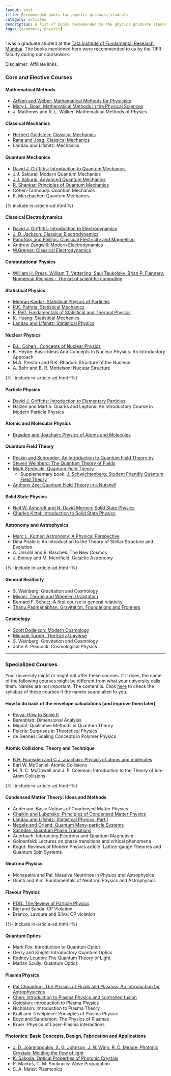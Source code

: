 ```yaml
---
layout: post
title: Recommended books for physics graduate students
category: articles
description: A list of books recommended to the physics graduate students.
tags: [academia, physics]
---
```


I was a graduate student at the [Tata Institute of Fundamental Research, Mumbai](http://main.tifr.res.in). The books mentioned here were recommended to us by the TIFR faculty during our coursework.

Disclaimer: Affiliate links.

### Core and Elective Courses

#### Mathematical Methods
*   [Arfken and Weber: Mathematical Methods for Physicists](https://www.amazon.in/gp/product/9381269556/ref=as_li_qf_asin_il_tl?ie=UTF8&tag=dyfrad-21&creative=24630&linkCode=as2&creativeASIN=9381269556&linkId=6d9c1d0c82e83f0c4a988d7a5ef514c1)
*   [Mary L. Boas: Mathematical Methods in the Physical Sciences](https://www.amazon.in/gp/product/0471198269/ref=as_li_qf_asin_il_tl?ie=UTF8&tag=dyfrad-21&creative=24630&linkCode=as2&creativeASIN=0471198269&linkId=cc1edf7f60255f97ed282b469435e340)
*   J. Matthews and R. L. Walker: Mathematical Methods of Physics

#### Classical Mechanics
*   [Herbert Goldstein: Classical Mechanics](https://www.amazon.in/gp/product/8131758915/ref=as_li_qf_asin_il_tl?ie=UTF8&tag=dyfrad-21&creative=24630&linkCode=as2&creativeASIN=8131758915&linkId=47c841f2ae1fc7db96d9976e6dd7b4f6)
*   [Rana and Joag: Classical Mechanics](https://www.amazon.in/gp/product/0074603159/ref=as_li_qf_asin_il_tl?ie=UTF8&tag=dyfrad-21&creative=24630&linkCode=as2&creativeASIN=0074603159&linkId=55f9fc8146ec809edc286106aae048be)
*   Landau and Lifshitz: Mechanics

#### Quantum Mechanics
*   [David J. Griffiths: Introduction to Quantum Mechanics](https://www.amazon.in/gp/product/9332542899/ref=as_li_qf_asin_il_tl?ie=UTF8&tag=dyfrad-21&creative=24630&linkCode=as2&creativeASIN=9332542899&linkId=b153515fbaef90bbcebcdf2816ec72ee)
*   J.J. Sakurai: Modern Quantum Mechanics
*   [J.J. Sakurai: Advanced Quantum Mechanics](https://www.amazon.in/gp/product/8177589164/ref=as_li_qf_asin_il_tl?ie=UTF8&tag=dyfrad-21&creative=24630&linkCode=as2&creativeASIN=8177589164&linkId=1d5553f1f56a495dc845146a830fbab7)
*   [R. Shankar: Principles of Quantum Mechanics](https://www.amazon.in/gp/product/B000SEIXA2/ref=as_li_qf_asin_il_tl?ie=UTF8&tag=dyfrad-21&creative=24630&linkCode=as2&creativeASIN=B000SEIXA2&linkId=7d76a3e4f24d35baa5ea83b755d681a3)
*   Cohen-Tannoudji: Quantum Mechanics
*   E. Merzbacher: Quantum Mechanics

{% include in-article-ad.html %}

#### Classical Electrodynamics
*   [David J. Griffiths: Introduction to Electrodynamics](https://www.amazon.in/gp/product/9332550441/ref=as_li_qf_asin_il_tl?ie=UTF8&tag=dyfrad-21&creative=24630&linkCode=as2&creativeASIN=9332550441&linkId=c88ec6aef8f88caee66bacfa40125f21)
*   [J. D. Jackson: Classical Electrodynamics](https://www.amazon.in/gp/product/B00BG6VBEQ/ref=as_li_qf_asin_il_tl?ie=UTF8&tag=dyfrad-21&creative=24630&linkCode=as2&creativeASIN=B00BG6VBEQ&linkId=46224beda385d213eeb9c5d44752f349)
*   [Panofsky and Phillips: Classical Electricity and Magnetism](https://www.amazon.in/gp/product/0486447065/ref=as_li_qf_asin_il_tl?ie=UTF8&tag=dyfrad-21&creative=24630&linkCode=as2&creativeASIN=0486447065&linkId=2ff5406ee1bcaf7a9a286ccda0cc812b)
*   [Andrew Zangwill: Modern Electrodynamics](https://www.amazon.in/gp/product/0521896975/ref=as_li_qf_asin_il_tl?ie=UTF8&tag=dyfrad-21&creative=24630&linkCode=as2&creativeASIN=0521896975&linkId=1dcb5ee164562fc0d65281f27c4a0542)
*   [W.Greiner: Classical Electrodynamics](https://www.amazon.in/gp/product/8181284577/ref=as_li_qf_asin_il_tl?ie=UTF8&tag=dyfrad-21&creative=24630&linkCode=as2&creativeASIN=8181284577&linkId=92ed24a51bbd084722432558ece285d3)

#### Computational Physics
*   [William H. Press, William T. Vetterling, Saul Teukolsky, Brian P. Flannery: Numerical Recipies - The art of scientific computing](https://www.amazon.in/gp/product/0521880688/ref=as_li_qf_asin_il_tl?ie=UTF8&tag=dyfrad-21&creative=24630&linkCode=as2&creativeASIN=0521880688&linkId=735be97c5fa133727621c0a27b2c31c2)

#### Statistical Physics
*   [Mehran Kardar: Statistical Physics of Particles](https://www.amazon.in/gp/product/1108448232/ref=as_li_qf_asin_il_tl?ie=UTF8&tag=dyfrad-21&creative=24630&linkCode=as2&creativeASIN=1108448232&linkId=7e60c1cd198942b8b1ff4266f4cc2618)
*   [R.K. Pathria: Statistical Mechanics](https://www.amazon.in/gp/product/9380931891/ref=as_li_qf_asin_il_tl?ie=UTF8&tag=dyfrad-21&creative=24630&linkCode=as2&creativeASIN=9380931891&linkId=181b1330c80bd9ba8f08aa60c93573ab)
*   [F. Reif: Fundamentals of Statistical and Thermal Physics](https://www.amazon.in/gp/product/1577666127/ref=as_li_qf_asin_il_tl?ie=UTF8&tag=dyfrad-21&creative=24630&linkCode=as2&creativeASIN=1577666127&linkId=ff2b49182e7ec710e67c35a0fc20ed61)
*   [K. Huang: Statistical Mechanics](https://www.amazon.in/gp/product/1138031984/ref=as_li_qf_asin_il_tl?ie=UTF8&tag=dyfrad-21&creative=24630&linkCode=as2&creativeASIN=1138031984&linkId=2fe9863f5bdcb0d0e8e897022f3f495e)
*   [Landau and Lifshitz: Statistical Physics](https://www.amazon.in/gp/product/8181477944/ref=as_li_qf_asin_il_tl?ie=UTF8&tag=dyfrad-21&creative=24630&linkCode=as2&creativeASIN=8181477944&linkId=2473963e1e8b00593baecc42472633b2)

#### Nuclear Physics
*   [B.L. Cohen : Concepts of Nuclear Physics](https://www.amazon.in/gp/product/0070992495/ref=as_li_qf_asin_il_tl?ie=UTF8&tag=dyfrad-21&creative=24630&linkCode=as2&creativeASIN=0070992495&linkId=524bb74741afd7ee660e2418c9a7d943)
*   K. Heyde: Basic Ideas And Concepts In Nuclear Physics: An Introductory Approach
*   M.A. Preston and R.K. Bhaduri: Structure of the Nucleus
*   A. Bohr and B. R. Mottelson: Nuclear Structure

{%- include in-article-ad.html -%}

#### Particle Physics
*   [David J. Griffiths: Introduction to Elementary Particles](https://www.amazon.in/gp/product/3527406018/ref=as_li_qf_asin_il_tl?ie=UTF8&tag=dyfrad-21&creative=24630&linkCode=as2&creativeASIN=3527406018&linkId=12fcb8645c3bb18beafcea690a55d009)
*   Halzen and Martin: Quarks and Leptons: An Introductory Course in Modern Particle Physics

#### Atomic and Molecular Physics
*   [Brasden and Joachain: Physics of Atoms and Molecules](https://www.amazon.in/gp/product/8177582798/ref=as_li_qf_asin_il_tl?ie=UTF8&tag=dyfrad-21&creative=24630&linkCode=as2&creativeASIN=8177582798&linkId=c4bbd7745567aad49427b6acf99940a4)

#### Quantum Field Theory
*   [Peskin and Schroeder: An Introduction to Quantum Field Theory by](https://www.amazon.in/gp/product/113832924X/ref=as_li_qf_asin_il_tl?ie=UTF8&tag=dyfrad-21&creative=24630&linkCode=as2&creativeASIN=113832924X&linkId=27e3eb6777fdbef3ce5d52c752f4e534)
*   [Steven Weinberg: The Quantum Theory of Fields](https://www.amazon.in/gp/product/0521769477/ref=as_li_qf_asin_il_tl?ie=UTF8&tag=dyfrad-21&creative=24630&linkCode=as2&creativeASIN=0521769477&linkId=76d78fc7598056fe43137555ec19d4af)
*   [Mark Srednicki: Quantum Field Theory](https://www.amazon.in/gp/product/0521864496/ref=as_li_qf_asin_il_tl?ie=UTF8&tag=dyfrad-21&creative=24630&linkCode=as2&creativeASIN=0521864496&linkId=db73f5115cb684a4e6f77d821655b5de)
    *  Supplementary book: [J. Schwichtenberg: Student Friendly Quantum Field Theory](https://www.amazon.in/gp/product/0984513957/ref=as_li_qf_asin_il_tl?ie=UTF8&tag=dyfrad-21&creative=24630&linkCode=as2&creativeASIN=0984513957&linkId=1bce0bb9974bfc2107323b8aa98a7f8b)
*   [Anthony Zee: Quantum Field Theory in a Nutshell](https://www.amazon.in/gp/product/9380663420/ref=as_li_qf_asin_il_tl?ie=UTF8&tag=dyfrad-21&creative=24630&linkCode=as2&creativeASIN=9380663420&linkId=26188ebf5c4358e61b726536bcae6ce7)

#### Solid State Physics
*   [Neil W. Ashcroft and N. David Mermin: Solid State Physics](https://www.amazon.in/gp/product/8131500527/ref=as_li_qf_asin_il_tl?ie=UTF8&tag=dyfrad-21&creative=24630&linkCode=as2&creativeASIN=8131500527&linkId=3653e4d483fe3eb175b5eb9103b6b1b4)
*   [Charles Kittel: Introduction to Solid State Physics](https://www.amazon.in/gp/product/8126578432/ref=as_li_qf_asin_il_tl?ie=UTF8&tag=dyfrad-21&creative=24630&linkCode=as2&creativeASIN=8126578432&linkId=c56252f42e55c5f2957ee175cf17562f)

#### Astronomy and Astrophysics
*   [Marc L. Kutner: Astronomy: A Physical Perspective](https://www.amazon.in/gp/product/B00IE6MRJE/ref=as_li_qf_asin_il_tl?ie=UTF8&tag=dyfrad-21&creative=24630&linkCode=as2&creativeASIN=B00IE6MRJE&linkId=2a5710ecd54c1694b85dd678b569b8de)
*   Dina Prialnik: An Introduction to the Theory of Stellar Structure and Evolution
*   A. Unsold and B. Baschek: The New Cosmos
*   J. Binney and M. Merrifield: Galactic Astronomy

{%- include in-article-ad.html -%}

#### General Realtivity
*   S. Weinberg: Gravitation and Cosmology
*   [Misner, Thorne and Wheeler: Gravitation](https://www.amazon.in/gp/product/0691177791/ref=as_li_qf_asin_il_tl?ie=UTF8&tag=dyfrad-21&creative=24630&linkCode=as2&creativeASIN=0691177791&linkId=79d20b3d36766daa24c210177ecc12ac)
*   [Bernard F. Schutz: A first course in general relativity](https://www.amazon.in/gp/product/1107696690/ref=as_li_qf_asin_il_tl?ie=UTF8&tag=dyfrad-21&creative=24630&linkCode=as2&creativeASIN=1107696690&linkId=3d76a4cda1a2b20c235aac0320f1289d)
*   [Thanu Padmanabhan: Gravitation: Foundations and Frontiers](https://www.amazon.in/gp/product/0521178762/ref=as_li_qf_asin_il_tl?ie=UTF8&tag=dyfrad-21&creative=24630&linkCode=as2&creativeASIN=0521178762&linkId=d95a61837977b1b15ff05be00de00378)

#### Cosmology
*   [Scott Dodelson: Modern Cosmology](https://www.amazon.in/gp/product/8131201848/ref=as_li_qf_asin_il_tl?ie=UTF8&tag=dyfrad-21&creative=24630&linkCode=as2&creativeASIN=8131201848&linkId=df8f274136433951bfca154c5a8b7a19)
*   [Michael Turner: The Early Universe](https://www.amazon.in/gp/product/1138329908/ref=as_li_qf_asin_il_tl?ie=UTF8&tag=dyfrad-21&creative=24630&linkCode=as2&creativeASIN=1138329908&linkId=06c8325c086190c624fbbc81e8a3ba75)
*   S. Weinberg: Gravitation and Cosmology
*   John A. Peacock: Cosmological Physics

* * *

### Specialized Courses
Your university might or might not offer these courses. If it does, the name of the following courses might be different from what your university calls them. Names are not important. The content is. Click [here](https://www.tifr.res.in/~sbp/pdf_files/Syllabi-4xx.pdf) to check the syllabus of these courses if the names sound alien to you.

#### How to do back of the envelope calculations (and improve them later)
*   [Polya: How to Solve It](https://www.amazon.in/gp/product/069116407X/ref=as_li_qf_asin_il_tl?ie=UTF8&tag=dyfrad-21&creative=24630&linkCode=as2&creativeASIN=069116407X&linkId=cc07f2272df086f03c40d645e267f32f)
*   Barenblatt: Dimensional Analysis
*   Migdal: Qualitative Methods in Quantum Theory
*   Peierls: Surprises in Theoretical Physics
*   de Gennes: Scaling Concepts in Polymer Physics

#### Atomic Collisions: Theory and Technique
*   [B.H. Bransden and C.J. Joachain: Physics of atoms and molecules](https://www.amazon.in/gp/product/8177582798/ref=as_li_qf_asin_il_tl?ie=UTF8&tag=dyfrad-21&creative=24630&linkCode=as2&creativeASIN=8177582798&linkId=5baffd509441eeb3f8efd4891b63fe26)
*   Earl W. McDaniel: Atomic Collisions
*   M. R. C. McDowell and J. P. Coleman: Introduction to the Theory of Ion–Atom Collisions

{%- include in-article-ad.html -%}

#### Condensed Matter Theory: Ideas and Methods
*   Anderson: Basic Notions of Condensed Matter Physics
*   [Chaikin and Lubensky: Principles of Condensed Matter Physics](https://www.amazon.in/gp/product/8175960256/ref=as_li_qf_asin_il_tl?ie=UTF8&tag=dyfrad-21&creative=24630&linkCode=as2&creativeASIN=8175960256&linkId=d42aafebb60951711909ca1866fd83a4)
*   [Landau and Lifshitz: Statistical Physics: Part I](https://www.amazon.in/gp/product/8181477944/ref=as_li_qf_asin_il_tl?ie=UTF8&tag=dyfrad-21&creative=24630&linkCode=as2&creativeASIN=8181477944&linkId=4cc3c6641b2b51c43b466b4bd30dec9c)
*   [Negele and Orland: Quantum Many-particle Systems](https://www.amazon.in/gp/product/B07B8FBX2X/ref=as_li_qf_asin_il_tl?ie=UTF8&tag=dyfrad-21&creative=24630&linkCode=as2&creativeASIN=B07B8FBX2X&linkId=5c4fa88f20562f83380e3171fe6d147c)
*   [Sachdev: Quantum Phase Transitions](https://www.amazon.in/gp/product/B00AKE1YE2/ref=as_li_qf_asin_il_tl?ie=UTF8&tag=dyfrad-21&creative=24630&linkCode=as2&creativeASIN=B00AKE1YE2&linkId=d5e2f8df7ab4bcd72852b05afa4ad0b6)
*   Auerbach: Interacting Electrons and Quantum Magnetism
*   Goldenfeld: Lectures on phase transitions and critical phenomena
*   Kogut: Reviews of Modern Physics article `Lattice-gauge Theories and Quantum Spin Systems

#### Neutrino Physics
*   Mohapatra and Pal: Massive Neutrinos in Physics and Astrophysics
*   Giunti and Kim: Fundamentals of Neutrino Physics and Astrophysics

#### Flavour Physics
*   [PDG: The Review of Particle Physics](http://pdg.lbl.gov/)
*   Bigi and Sanda: CP Violation
*   Branco, Lavoura and Silva: CP violation

{%- include in-article-ad.html -%}

#### Quantum Optics
*   Mark Fox: Introduction to Quantum Optics
*   Gerry and Knight: Introductory Quantum Optics
*   Rodney Loudon: The Quantum Theory of Light
*   Marlan Scully: Quantum Optics

#### Plasma Physics
*   [Rai Choudhuri: The Physics of Fluids and Plasmas: An Introduction for Astrophysicists](https://www.amazon.in/gp/product/B01N3B7NYV/ref=as_li_qf_asin_il_tl?ie=UTF8&tag=dyfrad-21&creative=24630&linkCode=as2&creativeASIN=B01N3B7NYV&linkId=f28b1849f87416db116e3462b0f47b23)
*   [Chen: Introduction to Plasma Physics and controlled fusion](https://www.amazon.in/gp/product/8181288025/ref=as_li_qf_asin_il_tl?ie=UTF8&tag=dyfrad-21&creative=24630&linkCode=as2&creativeASIN=8181288025&linkId=1eee43620c4ca21cec32220492adf9ef)
*   Goldston: Introduction to Plasma Physics
*   Nicholson: Introduction to Plasma Theory
*   Krall and Trivelpiece: Principles of Plasma Physics
*   Boyd and Sanderson: The Physics of Plasmas
*   Kruer: Physics of Laser-Plasma interactions

#### Photonics: Basic Concepts, Design, Fabrication and Applications
*   [J. D. Joannopoulos, S. G. Johnson, J. N. Winn, R. D. Meade: Photonic Crystals: Molding the flow of light](https://www.amazon.in/gp/product/B00AY7O2MQ/ref=as_li_qf_asin_il_tl?ie=UTF8&tag=dyfrad-21&creative=24630&linkCode=as2&creativeASIN=B00AY7O2MQ&linkId=ef01c4b45ebea3d5d5d4c19d43ab8f2d)
*   [K. Sakoda: Optical Properties of Photonic Crystals](https://www.amazon.in/gp/product/3540206825/ref=as_li_qf_asin_il_tl?ie=UTF8&tag=dyfrad-21&creative=24630&linkCode=as2&creativeASIN=3540206825&linkId=7a30a3d97821cffa8a6a80cdb3997bb1)
*   P. Markoṧ, C. M. Soukoulis: Wave Propagation
*   S. A. Maier: Plasmonics
